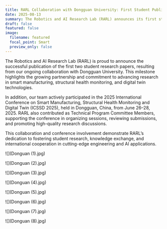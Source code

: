 ```yaml
---
title: RARL Collaboration with Dongguan University: First Student Publications & ICSSD 2025 Participation
date: 2025-08-13
summary: The Robotics and AI Research Lab (RARL) announces its first student research publications and active participation in ICSSD 2025, strengthening collaboration with Dongguan University in smart manufacturing, structural health monitoring, and digital twin technologies.
draft: false
featured: false
image:
  filename: featured
  focal_point: Smart
  preview_only: false
---
```

The Robotics and AI Research Lab (RARL) is proud to announce the successful publication of the first two student research papers, resulting from our ongoing collaboration with Dongguan University. This milestone highlights the growing partnership and commitment to advancing research in smart manufacturing, structural health monitoring, and digital twin technologies.

In addition, our team actively participated in the 2025 International Conference on Smart Manufacturing, Structural Health Monitoring and Digital Twin (ICSSD 2025), held in Dongguan, China, from June 26–28, 2025. RARL also contributed as Technical Program Committee Members, supporting the conference in organizing sessions, reviewing submissions, and promoting high-quality research discussions.

This collaboration and conference involvement demonstrate RARL’s dedication to fostering student research, knowledge exchange, and international cooperation in cutting-edge engineering and AI applications.

![](Donguan (1).jpg)

![](Donguan (2).jpg)

![](Donguan (3).jpg)

![](Donguan (4).jpg)

![](Donguan (5).jpg)

![](Donguan (6).jpg)

![](Donguan (7).jpg)

![](Donguan (8).jpg)
